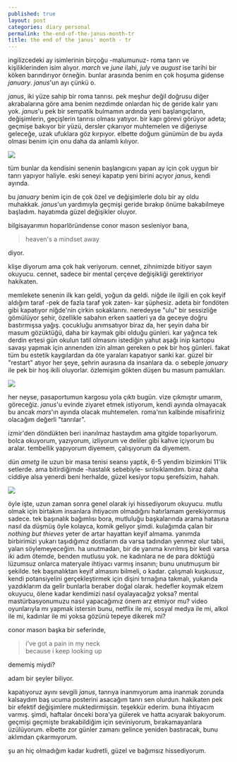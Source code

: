 ```yaml
---
published: true
layout: post
categories: diary personal
permalink: the-end-of-the-janus-month-tr
title: the end of the janus' month - tr
---
```

ingilizcedeki ay isimlerinin birçoğu -malumunuz- roma tanrı ve kişiliklerinden isim alıyor. _march_ ve _june_ ilahi, _july_ ve _august_ ise tarihi bir köken barındırıyor örneğin. bunlar arasında benim en çok hoşuma gidense _january_. _janus_'un ayı çünkü o.

_janus_, iki yüze sahip bir roma tanrısı. pek meşhur değil doğrusu diğer akrabalarına göre ama benim nezdimde onlardan hiç de geride kalır yanı yok. _janus_'u pek bir sempatik bulmamın ardında yeni başlangıçların, değişimlerin, geçişlerin tanrısı olması yatıyor. bir kapı görevi görüyor adeta; geçmişe bakıyor bir yüzü, dersler çıkarıyor muhtemelen ve diğeriyse geleceğe, uzak ufuklara göz kırpıyor. elbette doğum günümün de bu ayda olması benim için onu daha da anlamlı kılıyor.

![]({{site.baseurl}}/images/janus1.jpeg)

tüm bunlar da kendisini senenin başlangıcını yapan ay için çok uygun bir tanrı yapıyor haliyle. eski seneyi kapatıp yeni birini açıyor _janus_, kendi ayında.

bu _january_ benim için de çok özel ve değişimlerle dolu bir ay oldu muhakkak. _janus_'un yardımıyla geçmişi geride bırakıp önüme bakabilmeye başladım. hayatımda güzel değişikler oluyor.

bilgisayarımın hoparlöründense conor mason sesleniyor bana, 

> heaven's a mindset away

diyor. 

klişe diyorum ama çok hak veriyorum. cennet, zihnimizde bitiyor sayın okuyucu. cennet, sadece bir mental çerçeve değişikliği gerektiriyor hakikaten. 

memlekete senenin ilk karı geldi, yoğun da geldi. niğde ile ilgili en çok keyif aldığım taraf -pek de fazla taraf yok zaten- kar şüphesiz. adeta bir fondöten gibi kapatıyor niğde'nin çirkin sokaklarını. neredeyse "ulu" bir sessizliğe gömülüyor şehir, özellikle sabahın erken saatleri ya da geceye doğru bastırmışsa yağış. çocukluğu anımsatıyor biraz da, her şeyin daha bir masum gözüktüğü, daha bir kaymak gibi olduğu günleri. kar yağınca tek derdin ertesi gün okulun tatil olmasını istediğin yahut aşağı inip kartopu savaşı yapmak için annenden izin alman gereken o pek bir hoş günleri. fakat tüm bu estetik kaygılardan da öte yaraları kapatıyor sanki kar. güzel bir "restart" atıyor her şeye, şehrin aurasına da insanlara da. o sebeple _january_ ile pek bir hoş ikili oluyorlar. özlemişim gökten düşen bu masum pamukları.

![]({{site.baseurl}}/images/janus2.jpg)

her neyse, pasaportumun kargosu yola çıktı bugün. vize çıkmıştır umarım, göreceğiz. _janus_'u evinde ziyaret etmek istiyorum, kendi ayında olmayacak bu ancak _mars_'ın ayında olacak muhtemelen. roma'nın kalbinde misafiriniz olacağım değerli "tanrılar".

izmir'den döndükten beri inanılmaz hastaydım ama gitgide toparlıyorum. bolca okuyorum, yazıyorum, izliyorum ve deliler gibi kahve içiyorum bu aralar. tembellik yapıyorum diyemem, çalışıyorum da diyemem. 

dün _ametg_ ile uzun bir masa tenisi seansı yaptık, 6-5 yendim bizimkini 11'lik setlerde. ama bitirdiğimde -hastalık sebebiyle- sırılsıklamdım. biraz daha ciddiye alsa yenerdi beni herhalde, güzel kesiyor topu şerefsizim, hahah. 

![]({{site.baseurl}}/images/janus3.jpg)

öyle işte, uzun zaman sonra genel olarak iyi hissediyorum okuyucu. mutlu olmak için birtakım insanlara ihtiyacım olmadığını hatırlamam gerekiyormuş sadece. tek başınalık bağımlısı bora, mutluluğu başkalarında arama hatasına nasıl da düşmüş öyle kolayca, komik geliyor şimdi. kulağımda çalan bir _nothing but thieves_ yeter de artar hayattan keyif almama. yanımda birbirimizi yukarı taşıdığımız dostlarım da varsa tadından yenmez olur tabii, yalan söylemeyeceğim. ha unutmadan, bir de yanıma kıvrılmış bir kedi varsa iki adım ötemde, benden mutlusu yok. ne kadınlara ne de para döktüğü lüzumsuz onlarca materyale ihtiyacı varmış insanın; bunu unutmuşum bir şekilde. tek başınalıktan keyif almasını bilmeli, o kadar. çalışmalı kuşkusuz, kendi potansiyelini gerçekleştirmek için dişini tırnağına takmalı, yukarıda yazdıklarım da gelir bunlarla beraber doğal olarak. hedefler koymak elzem okuyucu, ölene kadar kendimizi nasıl oyalayacağız yoksa? mental mastürbasyonumuzu nasıl yapacağımız önem arz etmiyor mu? video oyunlarıyla mı yapmak istersin bunu, netflix ile mi, sosyal medya ile mi, alkol ile mi, kadınlar ile mi yoksa gözünü tepeye dikerek mi?

conor mason başka bir seferinde,

> i've got a pain in my neck     
because i keep looking up 

dememiş miydi?

adam bir şeyler biliyor.

kapatıyoruz ayını sevgili _janus_, tanrıya inanmıyorum ama inanmak zorunda kalsaydım baş ucuma posterini asacağım tanrı sen olurdun. hakikaten pek bir efektif değişimlere muktedirmişsin. teşekkür ederim. buna ihtiyacım varmış. şimdi, haftalar önceki bora'ya gülerek ve hatta acıyarak bakıyorum. geçmişi geçmişte bırakabildiğim için seviniyorum, bırakamayanlara üzülüyorum. elbette zor günler zamanı gelince yeniden bastıracak, bunu aklımdan çıkarmıyorum.

şu an hiç olmadığım kadar kudretli, güzel ve bağımsız hissediyorum.

